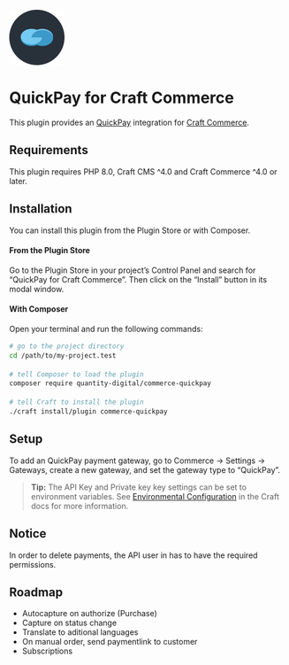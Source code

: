 <p><img src="./src/icon.svg" width="100" height="100" alt="QuickPay for Craft Commerce icon"></p>

<h1>QuickPay for Craft Commerce</h1>

This plugin provides an [QuickPay](https://www.quickpay.net/) integration for [Craft Commerce](https://craftcms.com/commerce).

## Requirements

This plugin requires PHP 8.0, Craft CMS ^4.0 and Craft Commerce ^4.0 or later.

## Installation

You can install this plugin from the Plugin Store or with Composer.

#### From the Plugin Store

Go to the Plugin Store in your project’s Control Panel and search for “QuickPay for Craft Commerce”. Then click on the “Install” button in its modal window.

#### With Composer

Open your terminal and run the following commands:

```bash
# go to the project directory
cd /path/to/my-project.test

# tell Composer to load the plugin
composer require quantity-digital/commerce-quickpay

# tell Craft to install the plugin
./craft install/plugin commerce-quickpay
```

## Setup

To add an QuickPay payment gateway, go to Commerce → Settings → Gateways, create a new gateway, and set the gateway type to “QuickPay”.

> **Tip:** The API Key and Private key key settings can be set to environment variables. See [Environmental Configuration](https://docs.craftcms.com/v3/config/environments.html) in the Craft docs for more information.

## Notice

In order to delete payments, the API user in has to have the required permissions.

## Roadmap

* Autocapture on authorize (Purchase)
* Capture on status change
* Translate to aditional languages
* On manual order, send paymentlink to customer
* Subscriptions
